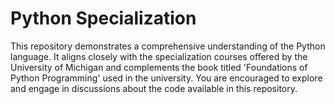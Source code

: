 # Python Specialization
This repository demonstrates a comprehensive understanding of the 
Python language. It aligns closely with the specialization courses 
offered by the University of Michigan and complements the book titled 
'Foundations of Python Programming' used in the university. 
You are encouraged to explore and engage in discussions 
about the code available in this repository.
